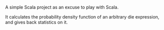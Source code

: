 A simple Scala project as an excuse to play with Scala.

It calculates the probability density function of an arbitrary die expression,
and gives back statistics on it.
